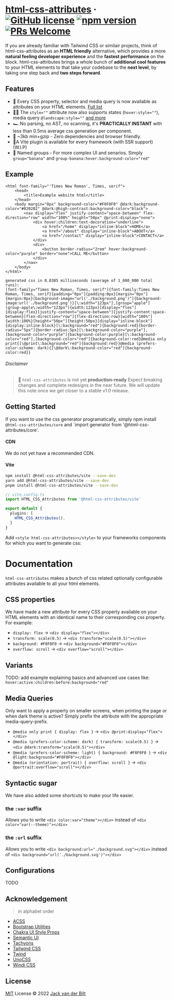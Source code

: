 # [html-css-attributes](https://just-html.dev) &middot; [![GitHub license](https://img.shields.io/github/license/UltraCakeBakery/html-css-attributes.svg)](#LICENSE) [![npm version](https://img.shields.io/npm/v/html-css-attributes.svg?style=flat)](https://www.npmjs.com/package/html-css-attributes) [![PRs Welcome](https://img.shields.io/badge/PRs-welcome-brightgreen.svg)](https://reactjs.org/docs/how-to-contribute.html#your-first-pull-request)

If you are already familiar with Tailwind CSS or similair projects, think of html-css-attributes as an **HTML friendly** alternative, which provides a more **natural feeling developer experience** and the **fastest performance** on the block. html-css-attributes brings a whole bunch of **additional cool features** to your HTML elements to that take your codebase to the **next level**, by taking one step back and **two steps forward**.

## Features
- 🦾 Every CSS property, selector and media query is now available as attributes on your HTML elements. [Full list](#documentation)
- 🧑‍🎨 The `style=""` attribute now also supports states (`hover:style=""`), media query `@landscape:style=""` [and more](#documentation)
- 🏎️ No parsing, no AST, no scanning, it's **PRACTICALLY INSTANT** with less than 0.5ms average css generation per component.
- 🤏 ~3kb min+gzip - Zero dependencies and browser friendly.
- 🔌A Vite plugin is available for every framework (with SSR support) (W.I.P)
- 📇 Named groups - For more complex UI and senarios. Simply `group="banana"` and `group-banana:hover:background-color="red"` 

<!-- - [100.000+ CSS Icons](https://github.com/unocss/unocss/tree/main/packages/preset-icons/) - easily and performantly add icons to your website  -->
<!-- - [Shortcuts](#shortcuts) - Add your own boolean attributes for quick prototyping -->


## Example
```vue
<html font-family="'Times New Roman', Times, serif">
    <head>
        <title>Example website html</title>
    </head>
    <body margin="0px" background-color="#F0F0F0" @dark:background-color="#020202" @dark:@high-contrast:background-color="black">
        <nav display="flex" justify-content="space-between" flex-direction="row" width="100%" height="50px" @print:display="none">
            <div hover:children:text-decoration="underline">
                <a href="/home" display="inline-block">HOME</a>
                <a href="/about" display="inline-block">ABOUT</a>
                <a href="/contact" display="inline-block">CONTACT</a>
            </div>
            <div>
                <button border-radius="2rem" hover:background-color="purple" border="none">CALL ME</button>
            </div>
        </nav>
    </body>
</html>
```
```
generated css in 0.0385 milliseconds (average of 1_000_000 total runs):
[font-family="Times New Roman, Times, serif"]{font-family:Times New Roman, Times, serif}[padding="0px"]{padding:0px}[margin="0px"]{margin:0px}[background-image="url('./background.png')"]{background-image:url('./background.png')}[\:width="123px"],[group="apple"] [group-apple\:width="123px"]{width:123px}[display="flex"]{display:flex}[justify-content="space-between"]{justify-content:space-between}[flex-direction="row"]{flex-direction:row}[width="100%"]{width:100%}[height="50px"]{height:50px}[display="inline-block"]{display:inline-block}[\:background="red"]{background:red}[border-radius="5px"]{border-radius:5px}[\:background-color="purple"],[background-color="purple"]{background-color:purple}[\:background-color="red"],[background-color="red"]{background-color:red}@media only print{[\@print\:background="red"]{background:red}}@media (prefers-color-scheme: dark){[\@dark\:background-color="red"]{background-color:red}}
```

###### Disclaimer
> 🧪 `html-css-attributes` is not yet **production-ready** Expect breaking changes and complete redesigns in the near future.
> We will update this note once we get closer to a stable v1.0 release.

<!-- 
###### Benchmark

```
2022/7/2 08:38:12 PM
1656 utilities | x50 runs (min build time)

none                              5.87 ms / delta.      0.00 ms 
unocss       v0.43.0              9.17 ms / delta.      3.30 ms (x1.00)
tailwindcss  v3.1.4             497.24 ms / delta.    491.37 ms (x148.70)
windicss     v3.5.5             869.47 ms / delta.    863.60 ms (x261.35)
``` -->

## Getting Started
If you want to use the css generator programatically, simply npm install `@html-css-attributes/core` and `import generator from '@html-css-attributes/core'.

#### CDN
We do not yet have a recommended CDN.

#### Vite

```bash
npm install @html-css-attributes/vite --save-dev
yarn add @html-css-attributes/vite --save-dev
pnpm install @html-css-attributes/vite --save-dev
```

```ts
// vite.config.ts
import HTML_CSS_Attributes from '@html-css-attributes/vite'

export default {
  plugins: [
    HTML_CSS_Attributes(),
  ]
}
```

Add `<style html-css-attributes></style>` to your frameworks components for which you want to generate css:

# Documentation
`html-css-attributes` makes a bunch of css related optionally configurable attributes available to all your html elements.

## CSS properties
We have made a new attribute for every CSS property available on your HTML elements with an identical name to their corresponding css property.
For example:

- `display: flex` -> `<div display="flex"></div>`
- `transform: scale(0.5)` -> `<div transform="scale(0.5)"></div>`
- `background: #F0F0F0` -> `<div background="#F0F0F0"></div>`
- `overflow: scroll` -> `<div overflow="scroll"></div>`

## Variants
TODO: add example explaining basics and advanced use cases like: 
`hover:active:children:before:background="red"`

## Media Queries
Only want to apply a property on smaller screens, when printing the page or when dark theme is active? Simply prefix the attribute with the appropriate media-query-prefix.

- `@media only print { display: flex }` -> `<div @print:display="flex"></div>`
- `@media (prefers-color-scheme: dark) { transform: scale(0.5) }` -> `<div @dark:transform="scale(0.5)"></div>`
- `@media (prefers-color-scheme: light) { background: #F0F0F0 }` -> `<div @light:background="#F0F0F0"></div>`
- `@media (orientation: portrait) { overflow: scroll }` -> `<div @portrait:overflow="scroll"></div>`



## Syntactic sugar
We have also added some shortcuts to make your life easier.

### the `:var` suffix
Allows you to write `<div color:var="theme"></div>` instead of `<div color="var(--theme)"></div>`

### the `:url` suffix
Allows you to write `<div background:url="./background.svg"></div>` instead of `<div background="url('./background.svg')"></div>`

## Configurations

TODO

## Acknowledgement

> in alphabet order

- [ACSS](https://acss.io/)
- [Bootstrap Utilities](https://getbootstrap.com/docs/5.1/utilities/flex/)
- [Chakra UI Style Props](https://chakra-ui.com/docs/features/style-props)
- [Semantic UI](https://semantic-ui.com/)
- [Tachyons](https://tachyons.io/)
- [Tailwind CSS](https://tailwindcss.com/)
- [Twind](https://github.com/tw-in-js/twind)
- [UnoCSS](http://github.com/unocss/unocss)
- [Windi CSS](http://windicss.org/)


## License

[MIT](./LICENSE) License &copy; 2022 [Jack van der Bilt](https://github.com/ultracakebakery)
